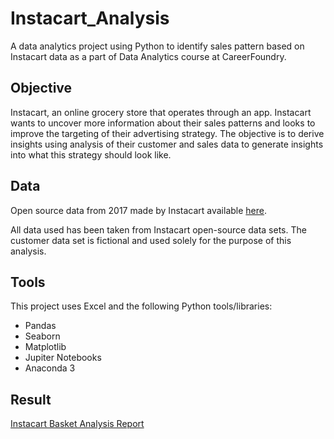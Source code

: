 # Instacart_Analysis
A data analytics project using Python to identify sales pattern based on Instacart data as a part of Data Analytics course at CareerFoundry.

## Objective
Instacart, an online grocery store that operates through an app. Instacart wants to uncover more information about their sales patterns and looks to improve the targeting of their advertising strategy. The objective is to derive insights using analysis of their customer and sales data to generate insights into what this strategy should look like.

## Data
Open source data from 2017 made by Instacart available [here](https://www.instacart.com/datasets/grocery-shopping-2017). 

All data used has been taken from Instacart open-source data sets. The customer data set is fictional and used solely for the purpose of this analysis.

## Tools
This project uses Excel and the following Python tools/libraries:
- Pandas
- Seaborn
- Matplotlib
- Jupiter Notebooks
- Anaconda 3

## Result 
[Instacart Basket Analysis Report](https://github.com/Smologonova/Instacart_Analysis/blob/main/Instacart_GitHub/05%20Sent%20to%20client/Report_Instacart.pdf)
